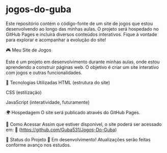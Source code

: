 # jogos-do-guba
Este repositório contém o código-fonte de um site de jogos que estou desenvolvendo ao longo das minhas aulas. O projeto será hospedado no GitHub Pages e incluirá diversos conteúdos interativos. Fique à vontade para explorar e acompanhar a evolução do site!

🎮 Meu Site de Jogos

Este é um projeto em desenvolvimento durante minhas aulas, onde estou aprendendo a construir páginas web. O objetivo é criar um site interativo com jogos e outras funcionalidades.

🚀 Tecnologias Utilizadas
HTML (estrutura do site)

CSS (estilização)

JavaScript (interatividade, futuramente)

🌍 Hospedagem
O site será publicado através do GitHub Pages.

📌 Como Acessar
Assim que estiver disponível, o site poderá ser acessado em:
🔗 (https://github.com/Guba531/Jogos-Do-Guba)

📅 Status do Projeto
📌 Em desenvolvimento! Atualizações serão feitas conforme avanço nos estudos.

